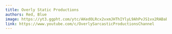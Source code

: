 ```yaml
---
title: Overly Static Productions
authors: Red, Blue 
image: https://yt3.ggpht.com/ytc/AKedOLRcx2vxmJHThIYlyL9AhPvJS1vx2RABabwhuz_Z=s176-c-k-c0x00ffffff-no-rj-mo 
link: https://www.youtube.com/c/OverlySarcasticProductionsChannel 
---
```

